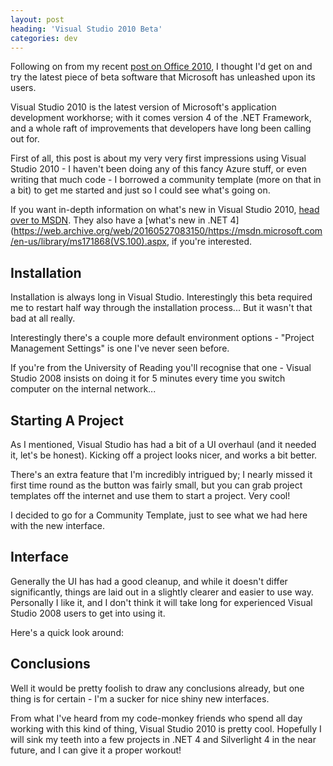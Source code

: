 ```yaml
---
layout: post
heading: 'Visual Studio 2010 Beta'
categories: dev
---
```


Following on from my recent [post on Office 2010](/on-engineering/microsoft/office-2010-beta-2/), I thought I'd get on and try the latest piece of beta software that Microsoft has unleashed upon its users.

Visual Studio 2010 is the latest version of Microsoft's application development workhorse; with it comes version 4 of the .NET Framework, and a whole raft of improvements that developers have long been calling out for.

<!-- Replace missing image from http://media.chris-alexander.co.uk/wp-content/uploads/2009/11/logo1.jpg -->

First of all, this post is about my very very first impressions using Visual Studio 2010 - I haven't been doing any of this fancy Azure stuff, or even writing that much code - I borrowed a community template (more on that in a bit) to get me started and just so I could see what's going on.

If you want in-depth information on what's new in Visual Studio 2010, [head over to MSDN](https://web.archive.org/web/20170301055608/https://msdn.microsoft.com/en-us/library/bb386063(VS.100).aspx). They also have a [what's new in .NET 4](https://web.archive.org/web/20160527083150/https://msdn.microsoft.com/en-us/library/ms171868(VS.100).aspx, if you're interested.

## Installation

Installation is always long in Visual Studio. Interestingly this beta required me to restart half way through the installation process... But it wasn't that bad at all really.

<!-- Replace missing image from http://media.chris-alexander.co.uk/wp-content/uploads/2009/11/setup0-300x243.jpg -->

<!-- Replace missing image from http://media.chris-alexander.co.uk/wp-content/uploads/2009/11/setup1-300x229.jpg -->

<!-- Replace missing image from http://media.chris-alexander.co.uk/wp-content/uploads/2009/11/settings-300x275.jpg -->

Interestingly there's a couple more default environment options - "Project Management Settings" is one I've never seen before.

<!-- Replace missing image from http://media.chris-alexander.co.uk/wp-content/uploads/2009/11/configuringenvironment-300x96.jpg -->

If you're from the University of Reading you'll recognise that one - Visual Studio 2008 insists on doing it for 5 minutes every time you switch computer on the internal network...

## Starting A Project

As I mentioned, Visual Studio has had a bit of a UI overhaul (and it needed it, let's be honest). Kicking off a project looks nicer, and works a bit better.

There's an extra feature that I'm incredibly intrigued by; I nearly missed it first time round as the button was fairly small, but you can grab project templates off the internet and use them to start a project. Very cool!

<!-- Replace missing image from http://media.chris-alexander.co.uk/wp-content/uploads/2009/11/projectchooser-300x207.jpg -->

<!-- Replace missing image from http://media.chris-alexander.co.uk/wp-content/uploads/2009/11/communitytemplates-300x207.jpg -->

I decided to go for a Community Template, just to see what we had here with the new interface.

## Interface

Generally the UI has had a good cleanup, and while it doesn't differ significantly, things are laid out in a slightly clearer and easier to use way. Personally I like it, and I don't think it will take long for experienced Visual Studio 2008 users to get into using it.

Here's a quick look around:

<!-- Replace missing image from http://media.chris-alexander.co.uk/wp-content/uploads/2009/11/loading-299x214.jpg -->

<!-- Replace missing image from http://media.chris-alexander.co.uk/wp-content/uploads/2009/11/homescreen-300x194.jpg -->

<!-- Replace missing image from http://media.chris-alexander.co.uk/wp-content/uploads/2009/11/plainproject-300x194.jpg -->

<!-- Replace missing image from http://media.chris-alexander.co.uk/wp-content/uploads/2009/11/xaml-300x194.jpg -->

<!-- Replace missing image from http://media.chris-alexander.co.uk/wp-content/uploads/2009/11/csharp-300x194.jpg -->

<!-- Replace missing image from http://media.chris-alexander.co.uk/wp-content/uploads/2009/11/compiling-300x194.jpg -->

## Conclusions

Well it would be pretty foolish to draw any conclusions already, but one thing is for certain - I'm a sucker for nice shiny new interfaces.

From what I've heard from my code-monkey friends who spend all day working with this kind of thing, Visual Studio 2010 is pretty cool. Hopefully I will sink my teeth into a few projects in .NET 4 and Silverlight 4 in the near future, and I can give it a proper workout!
